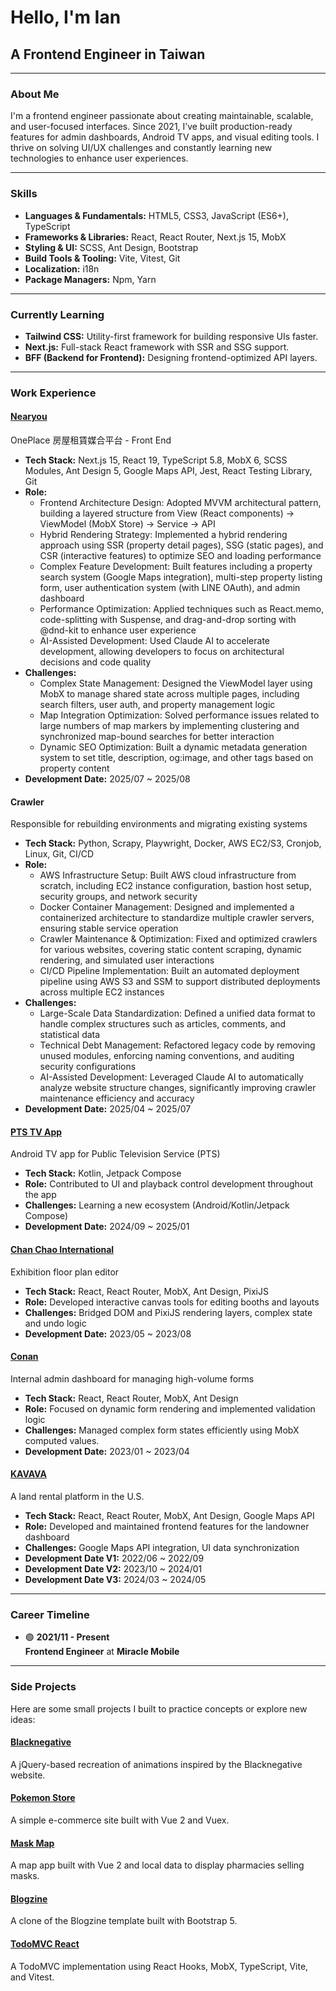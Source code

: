 # Hello, I'm Ian
## A Frontend Engineer in Taiwan

---

### About Me
I'm a frontend engineer passionate about creating maintainable, scalable, and user-focused interfaces. Since 2021, I’ve built production-ready features for admin dashboards, Android TV apps, and visual editing tools. I thrive on solving UI/UX challenges and constantly learning new technologies to enhance user experiences.

---

### Skills
- **Languages & Fundamentals:** HTML5, CSS3, JavaScript (ES6+), TypeScript
- **Frameworks & Libraries:** React, React Router, Next.js 15, MobX
- **Styling & UI:** SCSS, Ant Design, Bootstrap
- **Build Tools & Tooling:** Vite, Vitest, Git
- **Localization:** i18n
- **Package Managers:** Npm, Yarn

---

### Currently Learning
- **Tailwind CSS:** Utility-first framework for building responsive UIs faster.
- **Next.js:** Full-stack React framework with SSR and SSG support.
- **BFF (Backend for Frontend):** Designing frontend-optimized API layers.

---

### Work Experience

#### [Nearyou](https://nearyou.com.tw/)
OnePlace 房屋租賃媒合平台 - Front End
- **Tech Stack:** Next.js 15, React 19, TypeScript 5.8, MobX 6, SCSS Modules, Ant Design 5, Google Maps API, Jest, React Testing Library, Git
- **Role:**
  - Frontend Architecture Design: Adopted MVVM architectural pattern, building a layered structure from View (React components) → ViewModel (MobX Store) → Service → API
  - Hybrid Rendering Strategy: Implemented a hybrid rendering approach using SSR (property detail pages), SSG (static pages), and CSR (interactive features) to optimize SEO and loading performance
  - Complex Feature Development: Built features including a property search system (Google Maps integration), multi-step property listing form, user authentication system (with LINE OAuth), and admin dashboard
  - Performance Optimization: Applied techniques such as React.memo, code-splitting with Suspense, and drag-and-drop sorting with @dnd-kit to enhance user experience
  - AI-Assisted Development: Used Claude AI to accelerate development, allowing developers to focus on architectural decisions and code quality
- **Challenges:**
  - Complex State Management: Designed the ViewModel layer using MobX to manage shared state across multiple pages, including search filters, user auth, and property management logic
  - Map Integration Optimization: Solved performance issues related to large numbers of map markers by implementing clustering and synchronized map-bound searches for better interaction
  - Dynamic SEO Optimization: Built a dynamic metadata generation system to set title, description, og:image, and other tags based on property content
- **Development Date:** 2025/07 ~ 2025/08

#### Crawler
Responsible for rebuilding environments and migrating existing systems
- **Tech Stack:** Python, Scrapy, Playwright, Docker, AWS EC2/S3, Cronjob, Linux, Git, CI/CD
- **Role:**
  - AWS Infrastructure Setup: Built AWS cloud infrastructure from scratch, including EC2 instance configuration, bastion host setup, security groups, and network security
  - Docker Container Management: Designed and implemented a containerized architecture to standardize multiple crawler servers, ensuring stable service operation
  - Crawler Maintenance & Optimization: Fixed and optimized crawlers for various websites, covering static content scraping, dynamic rendering, and simulated user interactions
  - CI/CD Pipeline Implementation: Built an automated deployment pipeline using AWS S3 and SSM to support distributed deployments across multiple EC2 instances
- **Challenges:**
  - Large-Scale Data Standardization: Defined a unified data format to handle complex structures such as articles, comments, and statistical data
  - Technical Debt Management: Refactored legacy code by removing unused modules, enforcing naming conventions, and auditing security configurations
  - AI-Assisted Development: Leveraged Claude AI to automatically analyze website structure changes, significantly improving crawler maintenance efficiency and accuracy
- **Development Date:** 2025/04 ~ 2025/07

#### [PTS TV App](https://github.com/chuangfe/chuangfe/tree/main/demos/ptstv)  
Android TV app for Public Television Service (PTS)  
- **Tech Stack:** Kotlin, Jetpack Compose  
- **Role:** Contributed to UI and playback control development throughout the app
- **Challenges:** Learning a new ecosystem (Android/Kotlin/Jetpack Compose)
- **Development Date:** 2024/09 ~ 2025/01

#### [Chan Chao International](https://github.com/chuangfe/chuangfe/tree/main/demos/chanChao)  
Exhibition floor plan editor  
- **Tech Stack:** React, React Router, MobX, Ant Design, PixiJS  
- **Role:** Developed interactive canvas tools for editing booths and layouts
- **Challenges:** Bridged DOM and PixiJS rendering layers, complex state and undo logic
- **Development Date:** 2023/05 ~ 2023/08

#### [Conan](https://github.com/chuangfe/chuangfe/tree/main/demos/conan)  
Internal admin dashboard for managing high-volume forms  
- **Tech Stack:** React, React Router, MobX, Ant Design  
- **Role:** Focused on dynamic form rendering and implemented validation logic
- **Challenges:** Managed complex form states efficiently using MobX computed values.
- **Development Date:** 2023/01 ~ 2023/04

#### [KAVAVA](https://kavava.com/)  
A land rental platform in the U.S.  
- **Tech Stack:** React, React Router, MobX, Ant Design, Google Maps API  
- **Role:** Developed and maintained frontend features for the landowner dashboard  
- **Challenges:** Google Maps API integration, UI data synchronization
- **Development Date V1:** 2022/06 ~ 2022/09
- **Development Date V2:** 2023/10 ~ 2024/01
- **Development Date V3:** 2024/03 ~ 2024/05

---

### Career Timeline 
- 🟢 **2021/11 - Present**  
  **Frontend Engineer** at **Miracle Mobile** 

---

### Side Projects 
Here are some small projects I built to practice concepts or explore new ideas:

#### [Blacknegative](https://github.com/chuangfe/blacknegative)  
A jQuery-based recreation of animations inspired by the Blacknegative website.

#### [Pokemon Store](https://github.com/chuangfe/pokemon-store)
A simple e-commerce site built with Vue 2 and Vuex.

#### [Mask Map](https://github.com/chuangfe/mask-map)
A map app built with Vue 2 and local data to display pharmacies selling masks.

#### [Blogzine](https://github.com/chuangfe/blogzine)
A clone of the Blogzine template built with Bootstrap 5.

#### [TodoMVC React](https://github.com/chuangfe/todomvc-react)
A TodoMVC implementation using React Hooks, MobX, TypeScript, Vite, and Vitest.
